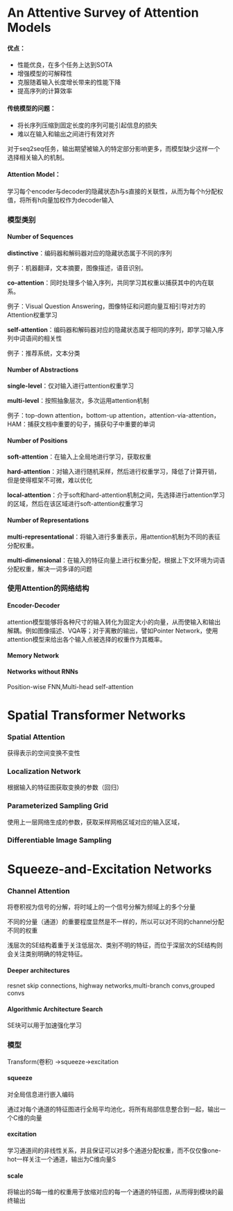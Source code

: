 # An Attentive Survey of Attention Models



#### 优点：

- 性能优良，在多个任务上达到SOTA
- 增强模型的可解释性
- 克服随着输入长度增长带来的性能下降
- 提高序列的计算效率



#### 传统模型的问题：

- 将长序列压缩到固定长度的序列可能引起信息的损失
- 难以在输入和输出之间进行有效对齐

对于seq2seq任务，输出期望被输入的特定部分影响更多，而模型缺少这样一个选择相关输入的机制。



#### Attention Model：

学习每个encoder与decoder的隐藏状态h与s直接的关联性，从而为每个h分配权值，将所有h向量加权作为decoder输入



### 模型类别

#### Number of Sequences

**distinctive**：编码器和解码器对应的隐藏状态属于不同的序列

例子：机器翻译，文本摘要，图像描述，语音识别。

**co-attention**：同时处理多个输入序列，共同学习其权重以捕获其中的内在联系。

例子：Visual Question Answering，图像特征和问题向量互相引导对方的Attention权重学习

**self-attention**：编码器和解码器对应的隐藏状态属于相同的序列，即学习输入序列中词语间的相关性

例子：推荐系统，文本分类

#### Number of Abstractions

**single-level**：仅对输入进行attention权重学习

**multi-level**：按照抽象层次，多次运用attention机制

例子：top-down attention，bottom-up attention，attention-via-attention，HAM：捕获文档中重要的句子，捕获句子中重要的单词

#### Number of Positions

**soft-attention**：在输入上全局地进行学习，获取权重

**hard-attention**：对输入进行随机采样，然后进行权重学习，降低了计算开销，但是使得框架不可微，难以优化

**local-attention**：介于soft和hard-attention机制之间，先选择进行attention学习的区域，然后在该区域进行soft-attention权重学习

#### Number of Representations

**multi-representational**：将输入进行多重表示，用attention机制为不同的表征分配权重。

**multi-dimensional**：在输入的特征向量上进行权重分配，根据上下文环境为词语分配权重，解决一词多译的问题

### 使用Attention的网络结构

#### Encoder-Decoder

attention模型能够将各种尺寸的输入转化为固定大小的向量，从而使输入和输出解耦。例如图像描述、VQA等；对于离散的输出，譬如Pointer Network，使用attention模型来给出各个输入点被选择的权重作为其概率。

#### Memory Network

#### Networks without RNNs

Position-wise FNN,Multi-head self-attention





# Spatial Transformer Networks

### Spatial Attention

获得表示的空间变换不变性

### Localization Network

根据输入的特征图获取变换的参数（回归）

### Parameterized Sampling Grid

使用上一层网络生成的参数，获取采样网格区域对应的输入区域，

### Differentiable Image Sampling





# Squeeze-and-Excitation Networks

### Channel Attention

将卷积视为信号的分解，将时域上的一个信号分解为频域上的多个分量

不同的分量（通道）的重要程度显然是不一样的，所以可以对不同的channel分配不同的权重

浅层次的SE结构着重于关注低层次、类别不明的特征，而位于深层次的SE结构则会关注类别明确的特定特征。

#### Deeper architectures

resnet skip connections, highway networks,multi-branch convs,grouped convs

#### Algorithmic Architecture Search

SE块可以用于加速强化学习

### 模型

Transform(卷积) ->squeeze->excitation

#### squeeze

对全局信息进行嵌入编码

通过对每个通道的特征图进行全局平均池化，将所有局部信息整合到一起，输出一个C维的向量

#### excitation

学习通道间的非线性关系，并且保证可以对多个通道分配权重，而不仅仅像one-hot一样关注一个通道，输出为C维向量S

#### scale

将输出的S每一维的权重用于放缩对应的每一个通道的特征图，从而得到模块的最终输出

